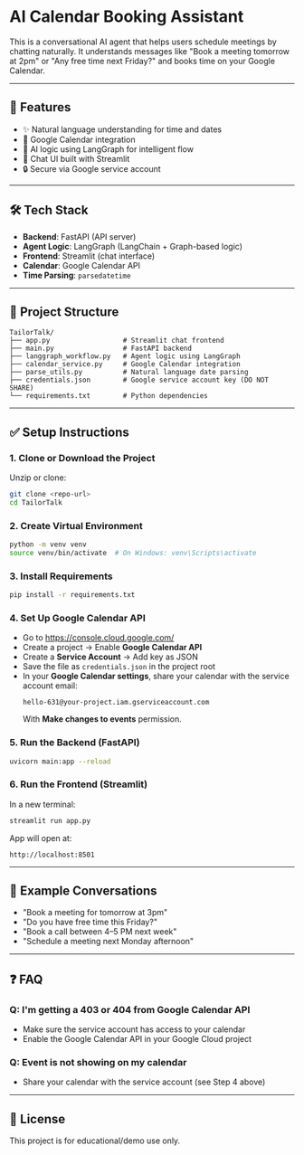 # AI Calendar Booking Assistant

 This is a conversational AI agent that helps users schedule meetings by chatting naturally. It understands messages like "Book a meeting tomorrow at 2pm" or "Any free time next Friday?" and books time on your Google Calendar.

---

## 🚀 Features

- ✨ Natural language understanding for time and dates
- 📆 Google Calendar integration
- 🧠 AI logic using LangGraph for intelligent flow
- 💬 Chat UI built with Streamlit
- 🔒 Secure via Google service account

---

## 🛠 Tech Stack

- **Backend**: FastAPI (API server)
- **Agent Logic**: LangGraph (LangChain + Graph-based logic)
- **Frontend**: Streamlit (chat interface)
- **Calendar**: Google Calendar API
- **Time Parsing**: `parsedatetime`

---

## 📁 Project Structure

```
TailorTalk/
├── app.py                  # Streamlit chat frontend
├── main.py                 # FastAPI backend
├── langgraph_workflow.py   # Agent logic using LangGraph
├── calendar_service.py     # Google Calendar integration
├── parse_utils.py          # Natural language date parsing
├── credentials.json        # Google service account key (DO NOT SHARE)
└── requirements.txt        # Python dependencies
```

---

## ✅ Setup Instructions

### 1. Clone or Download the Project

Unzip or clone:
```bash
git clone <repo-url>
cd TailorTalk
```

### 2. Create Virtual Environment

```bash
python -m venv venv
source venv/bin/activate  # On Windows: venv\Scripts\activate
```

### 3. Install Requirements

```bash
pip install -r requirements.txt
```

### 4. Set Up Google Calendar API

- Go to https://console.cloud.google.com/
- Create a project → Enable **Google Calendar API**
- Create a **Service Account** → Add key as JSON
- Save the file as `credentials.json` in the project root
- In your **Google Calendar settings**, share your calendar with the service account email:
  ```
  hello-631@your-project.iam.gserviceaccount.com
  ```
  With **Make changes to events** permission.

### 5. Run the Backend (FastAPI)

```bash
uvicorn main:app --reload
```

### 6. Run the Frontend (Streamlit)

In a new terminal:
```bash
streamlit run app.py
```

App will open at:
```
http://localhost:8501
```

---

## 💬 Example Conversations

- "Book a meeting for tomorrow at 3pm"
- "Do you have free time this Friday?"
- "Book a call between 4–5 PM next week"
- "Schedule a meeting next Monday afternoon"

---

## ❓ FAQ

### Q: I'm getting a 403 or 404 from Google Calendar API
- Make sure the service account has access to your calendar
- Enable the Google Calendar API in your Google Cloud project

### Q: Event is not showing on my calendar
- Share your calendar with the service account (see Step 4 above)

---

## 📄 License

This project is for educational/demo use only.
